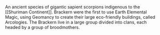 An ancient species of gigantic sapient scorpions indigenous to the [[Shuriman Continent]]. Brackern were the first to use Earth Elemental Magic, using Geomancy to create their large eco-friendly buildings, called Arcologies.
The Brackern live in a large group divided into clans, each headed by a group of broodmothers.